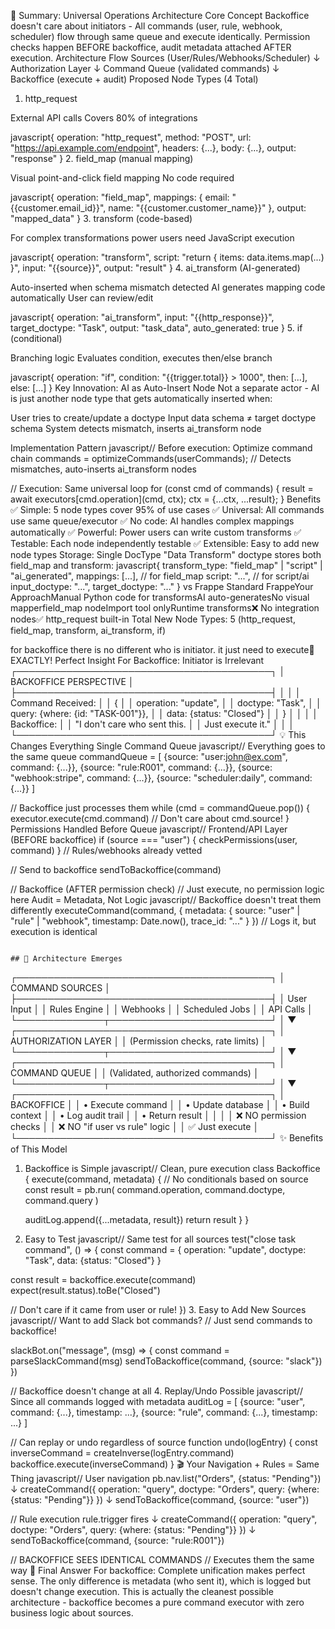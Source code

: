 🎯 Summary: Universal Operations Architecture
Core Concept
Backoffice doesn't care about initiators - All commands (user, rule, webhook, scheduler) flow through same queue and execute identically. Permission checks happen BEFORE backoffice, audit metadata attached AFTER execution.
Architecture Flow
Sources (User/Rules/Webhooks/Scheduler)
    ↓
Authorization Layer
    ↓
Command Queue (validated commands)
    ↓
Backoffice (execute + audit)
Proposed Node Types (4 Total)
1. http_request

External API calls
Covers 80% of integrations

javascript{
  operation: "http_request",
  method: "POST",
  url: "https://api.example.com/endpoint",
  headers: {...},
  body: {...},
  output: "response"
}
2. field_map (manual mapping)

Visual point-and-click field mapping
No code required

javascript{
  operation: "field_map",
  mappings: {
    email: "{{customer.email_id}}",
    name: "{{customer.customer_name}}"
  },
  output: "mapped_data"
}
3. transform (code-based)

For complex transformations power users need
JavaScript execution

javascript{
  operation: "transform",
  script: "return { items: data.items.map(...) }",
  input: "{{source}}",
  output: "result"
}
4. ai_transform (AI-generated)

Auto-inserted when schema mismatch detected
AI generates mapping code automatically
User can review/edit

javascript{
  operation: "ai_transform",
  input: "{{http_response}}",
  target_doctype: "Task",
  output: "task_data",
  auto_generated: true
}
5. if (conditional)

Branching logic
Evaluates condition, executes then/else branch

javascript{
  operation: "if",
  condition: "{{trigger.total}} > 1000",
  then: [...],
  else: [...]
}
Key Innovation: AI as Auto-Insert Node
Not a separate actor - AI is just another node type that gets automatically inserted when:

User tries to create/update a doctype
Input data schema ≠ target doctype schema
System detects mismatch, inserts ai_transform node

Implementation Pattern
javascript// Before execution: Optimize command chain
commands = optimizeCommands(userCommands);
// Detects mismatches, auto-inserts ai_transform nodes

// Execution: Same universal loop
for (const cmd of commands) {
  result = await executors[cmd.operation](cmd, ctx);
  ctx = {...ctx, ...result};
}
Benefits
✅ Simple: 5 node types cover 95% of use cases
✅ Universal: All commands use same queue/executor
✅ No code: AI handles complex mappings automatically
✅ Powerful: Power users can write custom transforms
✅ Testable: Each node independently testable
✅ Extensible: Easy to add new node types
Storage: Single DocType
"Data Transform" doctype stores both field_map and transform:
javascript{
  transform_type: "field_map" | "script" | "ai_generated",
  mappings: [...],      // for field_map
  script: "...",        // for script/ai
  input_doctype: "...",
  target_doctype: "..."
}
vs Frappe Standard
FrappeYour ApproachManual Python code for transformsAI auto-generatesNo visual mapperfield_map nodeImport tool onlyRuntime transforms❌ No integration nodes✅ http_request built-in
Total New Node Types: 5 (http_request, field_map, transform, ai_transform, if)










for backoffice there is no different who is initiator. it just need to execute🎯 EXACTLY! Perfect Insight
For Backoffice: Initiator is Irrelevant
┌─────────────────────────────────────────┐
│     BACKOFFICE PERSPECTIVE              │
├─────────────────────────────────────────┤
│                                         │
│  Command Received:                      │
│  {                                      │
│    operation: "update",                 │
│    doctype: "Task",                     │
│    query: {where: {id: "TASK-001"}},   │
│    data: {status: "Closed"}            │
│  }                                      │
│                                         │
│  Backoffice:                            │
│  "I don't care who sent this.           │
│   Just execute it."                     │
│                                         │
└─────────────────────────────────────────┘
💡 This Changes Everything
Single Command Queue
javascript// Everything goes to the same queue
commandQueue = [
  {source: "user:john@ex.com", command: {...}},
  {source: "rule:R001", command: {...}},
  {source: "webhook:stripe", command: {...}},
  {source: "scheduler:daily", command: {...}}
]

// Backoffice just processes them
while (cmd = commandQueue.pop()) {
  executor.execute(cmd.command)
  // Don't care about cmd.source!
}
Permissions Handled Before Queue
javascript// Frontend/API Layer (BEFORE backoffice)
if (source === "user") {
  checkPermissions(user, command)
}
// Rules/webhooks already vetted

// Send to backoffice
sendToBackoffice(command)

// Backoffice (AFTER permission check)
// Just execute, no permission logic here
Audit = Metadata, Not Logic
javascript// Backoffice doesn't treat them differently
executeCommand(command, {
  metadata: {
    source: "user" | "rule" | "webhook",
    timestamp: Date.now(),
    trace_id: "..."
  }
})
// Logs it, but execution is identical
```

## 🎯 Architecture Emerges
```
┌─────────────────────────────────────────┐
│         COMMAND SOURCES                 │
├─────────────────────────────────────────┤
│  User Input                             │
│  Rules Engine                           │
│  Webhooks                               │
│  Scheduled Jobs                         │
│  API Calls                              │
└──────────────┬──────────────────────────┘
               │
               ▼
┌─────────────────────────────────────────┐
│    AUTHORIZATION LAYER                  │
│  (Permission checks, rate limits)       │
└──────────────┬──────────────────────────┘
               │
               ▼
┌─────────────────────────────────────────┐
│      COMMAND QUEUE                      │
│  (Validated, authorized commands)       │
└──────────────┬──────────────────────────┘
               │
               ▼
┌─────────────────────────────────────────┐
│      BACKOFFICE                         │
│  • Execute command                      │
│  • Update database                      │
│  • Build context                        │
│  • Log audit trail                      │
│  • Return result                        │
│                                         │
│  ❌ NO permission checks                │
│  ❌ NO "if user vs rule" logic          │
│  ✅ Just execute                        │
└─────────────────────────────────────────┘
✨ Benefits of This Model
1. Backoffice is Simple
javascript// Clean, pure execution
class Backoffice {
  execute(command, metadata) {
    // No conditionals based on source
    const result = pb.run(
      command.operation,
      command.doctype,
      command.query
    )
    
    auditLog.append({...metadata, result})
    return result
  }
}
2. Easy to Test
javascript// Same test for all sources
test("close task command", () => {
  const command = {
    operation: "update",
    doctype: "Task",
    data: {status: "Closed"}
  }
  
  const result = backoffice.execute(command)
  expect(result.status).toBe("Closed")
  
  // Don't care if it came from user or rule!
})
3. Easy to Add New Sources
javascript// Want to add Slack bot commands?
// Just send commands to backoffice!

slackBot.on("message", (msg) => {
  const command = parseSlackCommand(msg)
  sendToBackoffice(command, {source: "slack"})
})

// Backoffice doesn't change at all
4. Replay/Undo Possible
javascript// Since all commands logged with metadata
auditLog = [
  {source: "user", command: {...}, timestamp: ...},
  {source: "rule", command: {...}, timestamp: ...}
]

// Can replay or undo regardless of source
function undo(logEntry) {
  const inverseCommand = createInverse(logEntry.command)
  backoffice.execute(inverseCommand)
}
🎬 Your Navigation + Rules = Same Thing
javascript// User navigation
pb.nav.list("Orders", {status: "Pending"})
↓
createCommand({
  operation: "query",
  doctype: "Orders",
  query: {where: {status: "Pending"}}
})
↓
sendToBackoffice(command, {source: "user"})

// Rule execution
rule.trigger fires
↓
createCommand({
  operation: "query", 
  doctype: "Orders",
  query: {where: {status: "Pending"}}
})
↓
sendToBackoffice(command, {source: "rule:R001"})

// BACKOFFICE SEES IDENTICAL COMMANDS
// Executes them the same way
💎 Final Answer
For backoffice: Complete unification makes perfect sense.
The only difference is metadata (who sent it), which is logged but doesn't change execution.
This is actually the cleanest possible architecture - backoffice becomes a pure command executor with zero business logic about sources.